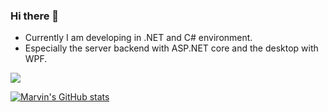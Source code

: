 ### Hi there 👋

- Currently I am developing in .NET and C# environment.
- Especially the server backend with ASP.NET core and the desktop with WPF. 

![](https://komarev.com/ghpvc/?username=maSchoeller&color=green)

[![Marvin's GitHub stats](https://github-readme-stats.vercel.app/api?username=maSchoeller&show_icons=true)](https://github.com/maSchoeller)

